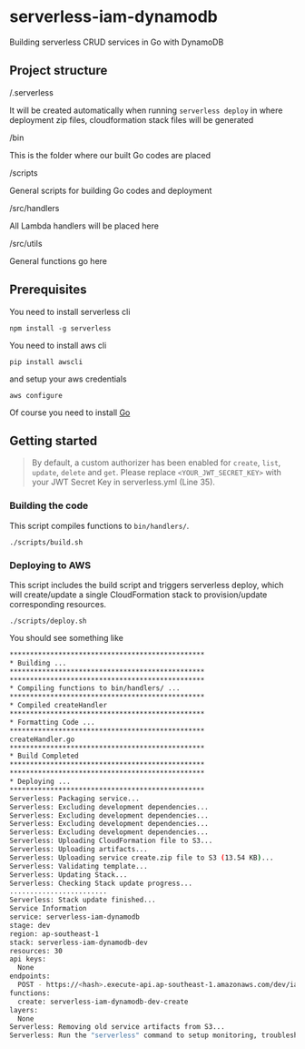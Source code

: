# serverless-iam-dynamodb
Building serverless CRUD services in Go with DynamoDB

## Project structure
/.serverless 

It will be created automatically when running ``serverless deploy`` in where deployment zip files, cloudformation stack files will be generated

/bin

This is the folder where our built Go codes are placed

/scripts

General scripts for building Go codes and deployment

/src/handlers

All Lambda handlers will be placed here

/src/utils

General functions go here

## Prerequisites

You need to install serverless cli
```
npm install -g serverless
```

You need to install aws cli 
```
pip install awscli
```

and setup your aws credentials
```
aws configure
```

Of course you need to install [Go](https://golang.org/doc/install)

## Getting started
> By default, a custom authorizer has been enabled for ``create``, ``list``, ``update``, ``delete`` and ``get``. Please replace ``<YOUR_JWT_SECRET_KEY>`` with your JWT Secret Key in serverless.yml (Line 35).  

### Building the code
This script compiles functions to ``bin/handlers/``. 
```
./scripts/build.sh
```

### Deploying to AWS
This script includes the build script and triggers serverless deploy, which will create/update a single CloudFormation stack to provision/update corresponding resources.
```
./scripts/deploy.sh
```

You should see something like 

```bash
************************************************
* Building ...                                  
************************************************
************************************************
* Compiling functions to bin/handlers/ ...      
************************************************
* Compiled createHandler
************************************************
* Formatting Code ...                           
************************************************
createHandler.go
************************************************
* Build Completed                               
************************************************
************************************************
* Deploying ...                                 
************************************************
Serverless: Packaging service...
Serverless: Excluding development dependencies...
Serverless: Excluding development dependencies...
Serverless: Excluding development dependencies...
Serverless: Excluding development dependencies...
Serverless: Uploading CloudFormation file to S3...
Serverless: Uploading artifacts...
Serverless: Uploading service create.zip file to S3 (13.54 KB)...
Serverless: Validating template...
Serverless: Updating Stack...
Serverless: Checking Stack update progress...
........................
Serverless: Stack update finished...
Service Information
service: serverless-iam-dynamodb
stage: dev
region: ap-southeast-1
stack: serverless-iam-dynamodb-dev
resources: 30
api keys:
  None
endpoints:
  POST - https://<hash>.execute-api.ap-southeast-1.amazonaws.com/dev/iam
functions:
  create: serverless-iam-dynamodb-dev-create
layers:
  None
Serverless: Removing old service artifacts from S3...
Serverless: Run the "serverless" command to setup monitoring, troubleshooting and testing
```